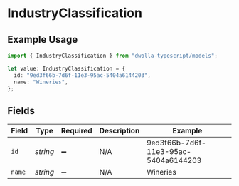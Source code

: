 # IndustryClassification

## Example Usage

```typescript
import { IndustryClassification } from "dwolla-typescript/models";

let value: IndustryClassification = {
  id: "9ed3f66b-7d6f-11e3-95ac-5404a6144203",
  name: "Wineries",
};
```

## Fields

| Field                                | Type                                 | Required                             | Description                          | Example                              |
| ------------------------------------ | ------------------------------------ | ------------------------------------ | ------------------------------------ | ------------------------------------ |
| `id`                                 | *string*                             | :heavy_minus_sign:                   | N/A                                  | 9ed3f66b-7d6f-11e3-95ac-5404a6144203 |
| `name`                               | *string*                             | :heavy_minus_sign:                   | N/A                                  | Wineries                             |